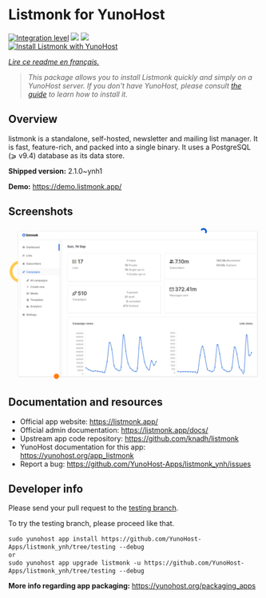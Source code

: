 <!--
N.B.: This README was automatically generated by https://github.com/YunoHost/apps/tree/master/tools/README-generator
It shall NOT be edited by hand.
-->

# Listmonk for YunoHost

[![Integration level](https://dash.yunohost.org/integration/listmonk.svg)](https://dash.yunohost.org/appci/app/listmonk) ![](https://ci-apps.yunohost.org/ci/badges/listmonk.status.svg) ![](https://ci-apps.yunohost.org/ci/badges/listmonk.maintain.svg)  
[![Install Listmonk with YunoHost](https://install-app.yunohost.org/install-with-yunohost.svg)](https://install-app.yunohost.org/?app=listmonk)

*[Lire ce readme en français.](./README_fr.md)*

> *This package allows you to install Listmonk quickly and simply on a YunoHost server.
If you don't have YunoHost, please consult [the guide](https://yunohost.org/#/install) to learn how to install it.*

## Overview

listmonk is a standalone, self-hosted, newsletter and mailing list manager. It is fast, feature-rich, and packed into a single binary. It uses a PostgreSQL (⩾ v9.4) database as its data store.


**Shipped version:** 2.1.0~ynh1

**Demo:** https://demo.listmonk.app/

## Screenshots

![](./doc/screenshots/screenshot.png)

## Documentation and resources

* Official app website: https://listmonk.app/
* Official admin documentation: https://listmonk.app/docs/
* Upstream app code repository: https://github.com/knadh/listmonk
* YunoHost documentation for this app: https://yunohost.org/app_listmonk
* Report a bug: https://github.com/YunoHost-Apps/listmonk_ynh/issues

## Developer info

Please send your pull request to the [testing branch](https://github.com/YunoHost-Apps/listmonk_ynh/tree/testing).

To try the testing branch, please proceed like that.
```
sudo yunohost app install https://github.com/YunoHost-Apps/listmonk_ynh/tree/testing --debug
or
sudo yunohost app upgrade listmonk -u https://github.com/YunoHost-Apps/listmonk_ynh/tree/testing --debug
```

**More info regarding app packaging:** https://yunohost.org/packaging_apps